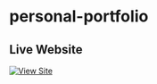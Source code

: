 # personal-portfolio

## Live Website

[![View Site](https://img.shields.io/badge/View%20Site-Click%20Here-blue?style=for-the-badge)](https://www.benetpaulbenny.me)
